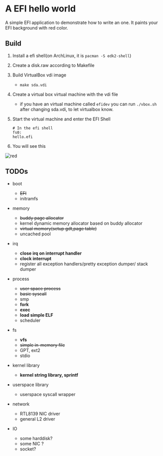 # A EFI hello world
A simple EFI application to demonstrate how to write an one.
It paints your EFI background with red color.

## Build
1. Install a efi shell(on ArchLinux, it is `pacman -S edk2-shell`)
1. Create a disk.raw according to Makefile
1. Build VirtualBox vdi image
    - `make sda.vdi`
1. Create a virtual box virtual machine with the vdi file
    - if you have an virtual machine called `efidev` you can run `./vbox.sh` after changing sda.vdi, to let virtualbox know.

1. Start the virtual machine and enter the EFI Shell
    ```
    # In the efi shell
    fs0:
    hello.efi
    ```
1. You will see this

![red](docs/red.png)

## TODOs
- boot
   - ~~EFI~~
   - initramfs
- memory
   - ~~buddy page allocator~~
   - kernel dynamic memory allocator based on buddy allocator
   - ~~virtual memory(setup gdt,page table)~~
   - uncached pool

- irq
    - **close irq on interrupt handler**
    - **clock interrupt**
    - register all exception handlers/pretty exception dumper/ stack dumper
    
- process
    - ~~user space process~~
    - ~~basic syscall~~
    - smp
    - **fork**
    - **exec**
    - **load simple ELF**
    - scheduler

- fs
    - **vfs**
    - ~~simple in-memory file~~
    - GPT, ext2
    - stdio

- kernel library
    - **kernel string library, sprintf**

- userspace library
    - userspace syscall wrapper
  
- network
    - RTL8139 NIC driver
    - general L2 driver

- IO
    - some harddisk?
    - some NIC ?
    - socket?